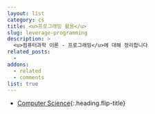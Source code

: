 ```yaml
---
layout: list
category: cs
title: <u>프로그래밍 활용</u>
slug: leverage-programming
description: >
  <u>컴퓨터과학 이론 - 프로그래밍</u>에 대해 정리합니다
related_posts:
  -
addons:
  - related
  - comments 
list: true
---
```


* [Computer Science]{:.heading.flip-title}

[Computer Science]: /cs/
